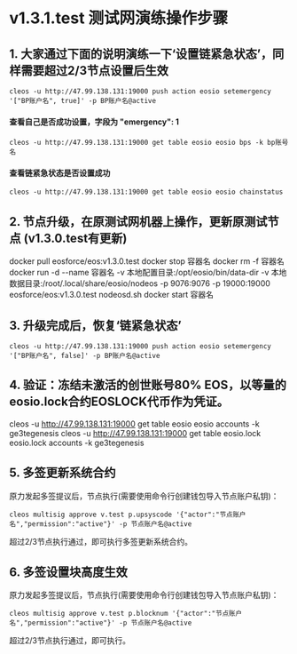 # v1.3.1.test 测试网演练操作步骤

## 1. 大家通过下面的说明演练一下‘设置链紧急状态’，同样需要超过2/3节点设置后生效
```shell
cleos -u http://47.99.138.131:19000 push action eosio setemergency '["BP账户名", true]' -p BP账户名@active
```
#### 查看自己是否成功设置，字段为 "emergency": 1
```shell
cleos -u http://47.99.138.131:19000 get table eosio eosio bps -k bp账号名
```
#### 查看链紧急状态是否设置成功
```shell
cleos -u http://47.99.138.131:19000 get table eosio eosio chainstatus
```

## 2. 节点升级，在原测试网机器上操作，更新原测试节点 (v1.3.0.test有更新)
docker pull eosforce/eos:v1.3.0.test
docker stop 容器名
docker rm -f 容器名
docker run -d --name 容器名 -v 本地配置目录:/opt/eosio/bin/data-dir -v 本地数据目录:/root/.local/share/eosio/nodeos -p 9076:9076 -p 19000:19000 eosforce/eos:v1.3.0.test nodeosd.sh
docker start 容器名

## 3. 升级完成后，恢复‘链紧急状态’
```shell
cleos -u http://47.99.138.131:19000 push action eosio setemergency '["BP账户名", false]' -p BP账户名@active
```


## 4. 验证：冻结未激活的创世账号80% EOS，以等量的eosio.lock合约EOSLOCK代币作为凭证。
cleos -u http://47.99.138.131:19000 get table eosio eosio accounts -k ge3tegenesis
cleos -u http://47.99.138.131:19000 get table eosio.lock eosio.lock accounts -k ge3tegenesis

## 5. 多签更新系统合约
原力发起多签提议后，节点执行(需要使用命令行创建钱包导入节点账户私钥)：
```shell
cleos multisig approve v.test p.upsyscode '{"actor":"节点账户名","permission":"active"}' -p 节点账户名@active
```
超过2/3节点执行通过，即可执行多签更新系统合约。

## 6. 多签设置块高度生效
原力发起多签提议后，节点执行(需要使用命令行创建钱包导入节点账户私钥)：
```shell
cleos multisig approve v.test p.blocknum '{"actor":"节点账户名","permission":"active"}' -p 节点账户名@active
```
超过2/3节点执行通过，即可执行。





